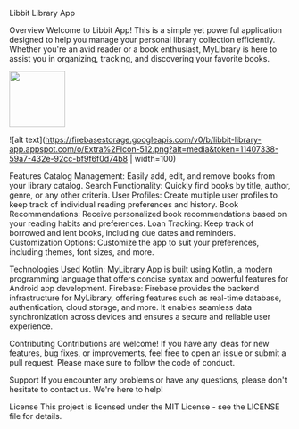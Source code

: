 Libbit Library App

Overview
Welcome to Libbit App! This is a simple yet powerful application designed to help you manage your personal library collection efficiently. Whether you're an avid reader or a book enthusiast, MyLibrary is here to assist you in organizing, tracking, and discovering your favorite books.

<img src="https://firebasestorage.googleapis.com/v0/b/libbit-library-app.appspot.com/o/Extra%2FIcon-512.png?alt=media&token=11407338-59a7-432e-92cc-bf9f6f0d74b8" width="100">


![alt text](https://firebasestorage.googleapis.com/v0/b/libbit-library-app.appspot.com/o/Extra%2FIcon-512.png?alt=media&token=11407338-59a7-432e-92cc-bf9f6f0d74b8 | width=100)

Features
Catalog Management: Easily add, edit, and remove books from your library catalog.
Search Functionality: Quickly find books by title, author, genre, or any other criteria.
User Profiles: Create multiple user profiles to keep track of individual reading preferences and history.
Book Recommendations: Receive personalized book recommendations based on your reading habits and preferences.
Loan Tracking: Keep track of borrowed and lent books, including due dates and reminders.
Customization Options: Customize the app to suit your preferences, including themes, font sizes, and more.

Technologies Used
Kotlin: MyLibrary App is built using Kotlin, a modern programming language that offers concise syntax and powerful features for Android app development.
Firebase: Firebase provides the backend infrastructure for MyLibrary, offering features such as real-time database, authentication, cloud storage, and more. It enables seamless data synchronization across devices and ensures a secure and reliable user experience.

Contributing
Contributions are welcome! If you have any ideas for new features, bug fixes, or improvements, feel free to open an issue or submit a pull request. Please make sure to follow the code of conduct.

Support
If you encounter any problems or have any questions, please don't hesitate to contact us. We're here to help!

License
This project is licensed under the MIT License - see the LICENSE file for details.
